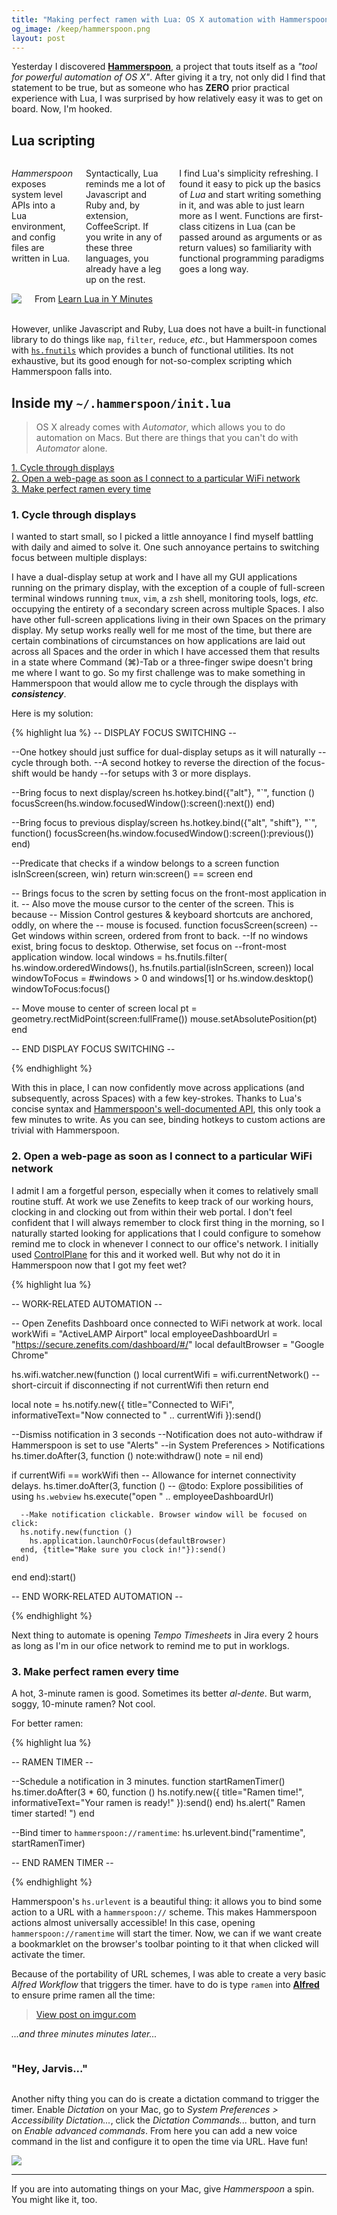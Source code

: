 ```yaml
---
title: "Making perfect ramen with Lua: OS X automation with Hammerspoon"
og_image: /keep/hammerspoon.png
layout: post
---
```


Yesterday I discovered __[Hammerspoon](http://www.hammerspoon.org)__, a project
that touts itself as a _"tool for powerful automation of OS X"_. After giving
it a try, not only did I find that statement to be true, but as someone who has 
__ZERO__ prior practical experience with Lua, I was surprised by how relatively easy it was to
get on board. Now, I'm hooked.

## __Lua scripting__

<div class="row">
    <div class="columns large-6">
    <p>
<em>Hammerspoon</em> exposes system level APIs into a Lua environment, and config files
are written in Lua.
    </p>
    <p>
    Syntactically, Lua reminds me a lot of Javascript and Ruby and, by extension, CoffeeScript. If you write in any of these three languages,
    you already have a leg up on the rest.
    </p>
    <p>
    I find Lua's simplicity refreshing. I found it easy to pick up the basics of <em>Lua</em> and start writing something in it, and was able to just learn more as I went. Functions are first-class citizens in Lua (can be passed around as arguments or as return values) so familiarity with functional programming paradigms goes a long way.
    </p>
    </div>
    <div class="columns large-6">
        <img src="/img/lua-preview.png">
        <div class="caption">From <a
        href="https://learnxinyminutes.com/docs/lua/" target="_blank">Learn Lua in Y Minutes</a></div>
    </div>
</div>
<br>

However, unlike Javascript and Ruby, Lua does not have a built-in
functional library to do things like `map`, `filter`, `reduce`,
_etc._, but Hammerspoon comes with [`hs.fnutils`](http://www.hammerspoon.org/docs/hs.fnutils.html) which provides a bunch of
functional utilities. Its not exhaustive, but its good enough for not-so-complex
scripting which Hammerspoon falls into.

## Inside my `~/.hammerspoon/init.lua`

> OS X already comes with _Automator_, which allows you to do automation on
Macs. But there are things that you  can't do with _Automator_ alone. 

<a href="#cycle-displays">1. Cycle through displays</a>
<br>
<a href="#webpage-on-wifi-connect">2. Open a web-page as soon as I connect to a particular WiFi network</a>
<br>
<a href="#perfect-ramen">3. Make perfect ramen every time</a>

<h3 id="cycle-displays">1. Cycle through displays</h3>

I wanted to start small, so I picked a little annoyance I find myself battling with daily and aimed to solve it. One such annoyance pertains to switching focus between multiple displays:

I have a dual-display setup at work and I have all my GUI applications running on the
primary display, with the exception of a couple of full-screen terminal windows running `tmux`, `vim`, a `zsh` shell, monitoring tools, logs, _etc._ occupying the
entirety of a secondary screen across multiple Spaces. I also have other full-screen applications
living in their own Spaces on the primary display. My setup works really well for me most of the time, but
there are certain combinations of circumstances on how applications are laid out across all
Spaces and the order in which I have accessed them that results in a state where
Command (⌘)-Tab or a three-finger swipe doesn't bring me where I want to go. So my
first challenge was to make something in Hammerspoon that would allow me to
cycle through the displays with ___consistency___.

Here is my solution:

{% highlight lua %}
-- DISPLAY FOCUS SWITCHING --

--One hotkey should just suffice for dual-display setups as it will naturally
--cycle through both.
--A second hotkey to reverse the direction of the focus-shift would be handy
--for setups with 3 or more displays.

--Bring focus to next display/screen
hs.hotkey.bind({"alt"}, "`", function ()
  focusScreen(hs.window.focusedWindow():screen():next())
end)

--Bring focus to previous display/screen
hs.hotkey.bind({"alt", "shift"}, "`", function() 
  focusScreen(hs.window.focusedWindow():screen():previous())
end)

--Predicate that checks if a window belongs to a screen
function isInScreen(screen, win)
  return win:screen() == screen
end

-- Brings focus to the scren by setting focus on the front-most application in it.
-- Also move the mouse cursor to the center of the screen. This is because
-- Mission Control gestures & keyboard shortcuts are anchored, oddly, on where the
-- mouse is focused.
function focusScreen(screen)
  --Get windows within screen, ordered from front to back.
  --If no windows exist, bring focus to desktop. Otherwise, set focus on
  --front-most application window.
  local windows = hs.fnutils.filter(
      hs.window.orderedWindows(),
      hs.fnutils.partial(isInScreen, screen))
  local windowToFocus = #windows > 0 and windows[1] or hs.window.desktop()
  windowToFocus:focus()

  -- Move mouse to center of screen
  local pt = geometry.rectMidPoint(screen:fullFrame())
  mouse.setAbsolutePosition(pt)
end

-- END DISPLAY FOCUS SWITCHING --

{% endhighlight %}

With this in place, I can now confidently move across applications (and
subsequently, across Spaces) with a few key-strokes. Thanks to Lua's concise syntax and [Hammerspoon's well-documented API](http://www.hammerspoon.org/docs/), this only took a few minutes to write. As you can see, binding hotkeys to custom actions are trivial with Hammerspoon.

<h3 id="webpage-on-wifi-connect">2. Open a web-page as soon as I connect to a particular WiFi network</h3>

I admit I am a forgetful person, especially when it comes to relatively small routine stuff.
At work we use Zenefits to keep track of our working hours, clocking in and
clocking out from within their web portal. I don't feel confident that I will
always remember to clock first thing in the morning, so I naturally started
looking for applications that I could configure to somehow remind me to clock in whenever I connect to our office's network. I initially used [ControlPlane](http://www.controlplaneapp.com/) for this and it worked well. But why not do it in Hammerspoon now that I got my feet wet?

{% highlight lua %}

-- WORK-RELATED AUTOMATION --

-- Open Zenefits Dashboard once connected to WiFi network at work.
local workWifi = "ActiveLAMP Airport"
local employeeDashboardUrl = "https://secure.zenefits.com/dashboard/#/"
local defaultBrowser = "Google Chrome"

hs.wifi.watcher.new(function ()
  local currentWifi = wifi.currentNetwork()
  -- short-circuit if disconnecting
  if not currentWifi then return end

  local note = hs.notify.new({
    title="Connected to WiFi", 
    informativeText="Now connected to " .. currentWifi
  }):send()

  --Dismiss notification in 3 seconds
  --Notification does not auto-withdraw if Hammerspoon is set to use "Alerts"
  --in System Preferences > Notifications
  hs.timer.doAfter(3, function ()
    note:withdraw()
    note = nil
  end)

  if currentWifi == workWifi then
    -- Allowance for internet connectivity delays.
    hs.timer.doAfter(3, function ()
      -- @todo: Explore possibilities of using `hs.webview`
      hs.execute("open " .. employeeDashboardUrl)

      --Make notification clickable. Browser window will be focused on click:
      hs.notify.new(function () 
        hs.application.launchOrFocus(defaultBrowser)
      end, {title="Make sure you clock in!"}):send()
    end)
  end
end):start()

-- END WORK-RELATED AUTOMATION --

{% endhighlight %}

Next thing to automate is opening _Tempo Timesheets_ in Jira every 2 hours as
long as I'm in our ofice network to remind me to put in worklogs.

<h3 id="perfect-ramen">3. Make perfect ramen every time</h3>

A hot, 3-minute ramen is good. Sometimes its better _al-dente_. But warm, soggy, 10-minute ramen? Not cool. 

For better ramen:

{% highlight lua %}

-- RAMEN TIMER --

--Schedule a notification in 3 minutes.
function startRamenTimer()
  hs.timer.doAfter(3 * 60, function ()
    hs.notify.new({
        title="Ramen time!",
        informativeText="Your ramen is ready!"
    }):send()
  end)
  hs.alert(" Ramen timer started! ")
end

--Bind timer to `hammerspoon://ramentime`:
hs.urlevent.bind("ramentime", startRamenTimer)

-- END RAMEN TIMER --

{% endhighlight %}

Hammerspoon's `hs.urlevent` is a beautiful thing: it allows you to bind some
action to a URL with a `hammerspoon://` scheme. This makes Hammerspoon actions
almost universally accessible! In this case, opening `hammerspoon://ramentime` will start the timer. Now, we can if we want create a bookmarklet on the browser's
toolbar pointing to it that when clicked will activate the timer.

Because of the portability of URL schemes, I was able to create a very basic _Alfred Workflow_ that triggers the timer. have to do is type `ramen` into [__Alfred__](https://www.alfredapp.com/) to ensure prime ramen all the time:

<div class="text-center">
<p>
<blockquote class="imgur-embed-pub" lang="en" data-id="cpZ73Xs"><a href="//imgur.com/cpZ73Xs">View post on imgur.com</a></blockquote><script async src="//s.imgur.com/min/embed.js" charset="utf-8"></script>
</p>
    <p>
        <em>...and three minutes minutes later...</em>
    </p>
    <p>
    <img src="/img/ramen-notification.png" alt="">
    </p>
</div>

### "Hey, Jarvis..."
<div class="row">
<div class="columns large-6">
<p>Another nifty thing you can do is create a dictation command to trigger the timer.
Enable <em>Dictation</em> on your Mac, go to <em>System Preferences > Accessibility
Dictation...</em>, click the <em>Dictation Commands...</em> button, and turn on <em>Enable advanced
commands</em>.
From here you can add a new voice command in the list and configure it to open the
time via URL. Have fun!</p>
</div>
<div class="columns large-6">
<img src="/img/ramen-dictation.png">
</div>
</div>


---

If you are into automating things on your Mac, give _Hammerspoon_ a spin. You
might like it, too.
